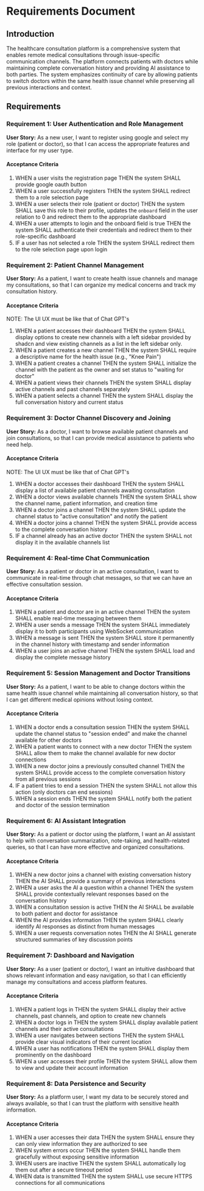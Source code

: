 # Requirements Document

## Introduction

The healthcare consultation platform is a comprehensive system that enables remote medical consultations through issue-specific communication channels. The platform connects patients with doctors while maintaining complete conversation history and providing AI assistance to both parties. The system emphasizes continuity of care by allowing patients to switch doctors within the same health issue channel while preserving all previous interactions and context.

## Requirements

### Requirement 1: User Authentication and Role Management

**User Story:** As a new user, I want to register using google and select my role (patient or doctor), so that I can access the appropriate features and interface for my user type.

#### Acceptance Criteria

1. WHEN a user visits the registration page THEN the system SHALL provide google oauth button
2. WHEN a user successfully registers THEN the system SHALL redirect them to a role selection page
3. WHEN a user selects their role (patient or doctor) THEN the system SHALL save this role to their profile, updates the `onboard` field in the user relation to 0 and redirect them to the appropriate dashboard
4. WHEN a user attempts to login and the onboard field is true THEN the system SHALL authenticate their credentials and redirect them to their role-specific dashboard
5. IF a user has not selected a role THEN the system SHALL redirect them to the role selection page upon login

### Requirement 2: Patient Channel Management

**User Story:** As a patient, I want to create health issue channels and manage my consultations, so that I can organize my medical concerns and track my consultation history.

#### Acceptance Criteria

NOTE: The UI UX must be like that of Chat GPT's
1. WHEN a patient accesses their dashboard THEN the system SHALL display options to create new channels with a left sidebar provided by shadcn and view existing channels as a list in the left sidebar only.
2. WHEN a patient creates a new channel THEN the system SHALL require a descriptive name for the health issue (e.g., "Knee Pain")
3. WHEN a patient creates a channel THEN the system SHALL initialize the channel with the patient as the owner and set status to "waiting for doctor"
4. WHEN a patient views their channels THEN the system SHALL display active channels and past channels separately
5. WHEN a patient selects a channel THEN the system SHALL display the full conversation history and current status

### Requirement 3: Doctor Channel Discovery and Joining

**User Story:** As a doctor, I want to browse available patient channels and join consultations, so that I can provide medical assistance to patients who need help.

#### Acceptance Criteria
NOTE: The UI UX must be like that of Chat GPT's
1. WHEN a doctor accesses their dashboard THEN the system SHALL display a list of available patient channels awaiting consultation
2. WHEN a doctor views available channels THEN the system SHALL show the channel name, patient information, and creation time
3. WHEN a doctor joins a channel THEN the system SHALL update the channel status to "active consultation" and notify the patient
4. WHEN a doctor joins a channel THEN the system SHALL provide access to the complete conversation history
5. IF a channel already has an active doctor THEN the system SHALL not display it in the available channels list

### Requirement 4: Real-time Chat Communication

**User Story:** As a patient or doctor in an active consultation, I want to communicate in real-time through chat messages, so that we can have an effective consultation session.

#### Acceptance Criteria

1. WHEN a patient and doctor are in an active channel THEN the system SHALL enable real-time messaging between them
2. WHEN a user sends a message THEN the system SHALL immediately display it to both participants using WebSocket communication
3. WHEN a message is sent THEN the system SHALL store it permanently in the channel history with timestamp and sender information
5. WHEN a user joins an active channel THEN the system SHALL load and display the complete message history

### Requirement 5: Session Management and Doctor Transitions

**User Story:** As a patient, I want to be able to change doctors within the same health issue channel while maintaining all conversation history, so that I can get different medical opinions without losing context.

#### Acceptance Criteria

1. WHEN a doctor ends a consultation session THEN the system SHALL update the channel status to "session ended" and make the channel available for other doctors
2. WHEN a patient wants to connect with a new doctor THEN the system SHALL allow them to make the channel available for new doctor connections
3. WHEN a new doctor joins a previously consulted channel THEN the system SHALL provide access to the complete conversation history from all previous sessions
4. IF a patient tries to end a session THEN the system SHALL not allow this action (only doctors can end sessions)
5. WHEN a session ends THEN the system SHALL notify both the patient and doctor of the session termination

### Requirement 6: AI Assistant Integration

**User Story:** As a patient or doctor using the platform, I want an AI assistant to help with conversation summarization, note-taking, and health-related queries, so that I can have more effective and organized consultations.

#### Acceptance Criteria

1. WHEN a new doctor joins a channel with existing conversation history THEN the AI SHALL provide a summary of previous interactions
2. WHEN a user asks the AI a question within a channel THEN the system SHALL provide contextually relevant responses based on the conversation history
3. WHEN a consultation session is active THEN the AI SHALL be available to both patient and doctor for assistance
4. WHEN the AI provides information THEN the system SHALL clearly identify AI responses as distinct from human messages
5. WHEN a user requests conversation notes THEN the AI SHALL generate structured summaries of key discussion points

### Requirement 7: Dashboard and Navigation

**User Story:** As a user (patient or doctor), I want an intuitive dashboard that shows relevant information and easy navigation, so that I can efficiently manage my consultations and access platform features.

#### Acceptance Criteria

1. WHEN a patient logs in THEN the system SHALL display their active channels, past channels, and option to create new channels
2. WHEN a doctor logs in THEN the system SHALL display available patient channels and their active consultations
3. WHEN a user navigates between sections THEN the system SHALL provide clear visual indicators of their current location
4. WHEN a user has notifications THEN the system SHALL display them prominently on the dashboard
5. WHEN a user accesses their profile THEN the system SHALL allow them to view and update their account information

### Requirement 8: Data Persistence and Security

**User Story:** As a platform user, I want my data to be securely stored and always available, so that I can trust the platform with sensitive health information.

#### Acceptance Criteria

1. WHEN a user accesses their data THEN the system SHALL ensure they can only view information they are authorized to see
2. WHEN system errors occur THEN the system SHALL handle them gracefully without exposing sensitive information
3. WHEN users are inactive THEN the system SHALL automatically log them out after a secure timeout period
4. WHEN data is transmitted THEN the system SHALL use secure HTTPS connections for all communications